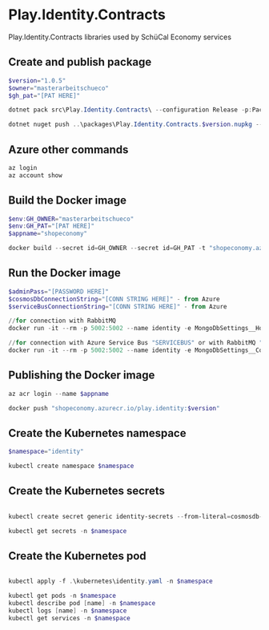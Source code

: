 # Play.Identity.Contracts
Play.Identity.Contracts libraries used by SchüCal Economy services

## Create and publish package
```powershell
$version="1.0.5"
$owner="masterarbeitschueco"
$gh_pat="[PAT HERE]"

dotnet pack src\Play.Identity.Contracts\ --configuration Release -p:PackageVersion=$version -p:RepositoryUrl=https://github.com/$owner/Play.Identity -o ..\packages

dotnet nuget push ..\packages\Play.Identity.Contracts.$version.nupkg --api-key $gh_pat --source "github"
```

## Azure other commands
```powershell
az login
az account show
```

## Build the Docker image
```powershell
$env:GH_OWNER="masterarbeitschueco"
$env:GH_PAT="[PAT HERE]"
$appname="shopeconomy"

docker build --secret id=GH_OWNER --secret id=GH_PAT -t "shopeconomy.azurecr.io/play.identity:$version" .
```

## Run the Docker image
```powershell
$adminPass="[PASSWORD HERE]"
$cosmosDbConnectionString="[CONN STRING HERE]" - from Azure
$serviceBusConnectionString="[CONN STRING HERE]" - from Azure

//for connection with RabbitMQ
docker run -it --rm -p 5002:5002 --name identity -e MongoDbSettings__Host=mongo -e RabbitMQSettings__Host=rabbitmq -e IdentitySettings__AdminUserPassword=$adminPass --network infrastructure_default play.identity:$version

//for connection with Azure Service Bus "SERVICEBUS" or with RabbitMQ "RABBITMQ"
docker run -it --rm -p 5002:5002 --name identity -e MongoDbSettings__ConnectionString=$cosmosDbConnectionString -e ServiceBusSettings__ConnectionString=$serviceBusConnectionString -e ServiceSettings__MessageBroker="SERVICEBUS" -e IdentitySettings__AdminUserPassword=$adminPass play.identity:$version
```

## Publishing the Docker image
```powershell
az acr login --name $appname

docker push "shopeconomy.azurecr.io/play.identity:$version"
```

## Create the Kubernetes namespace
```powershell
$namespace="identity"

kubectl create namespace $namespace
```

## Create the Kubernetes secrets
```powershell

kubectl create secret generic identity-secrets --from-literal=cosmosdb-connectionstring=$cosmosDbConnectionString --from-literal=servicebus-connectionstring=$serviceBusConnectionString --from-literal=admin-password=$adminPass -n $namespace

kubectl get secrets -n $namespace
```

## Create the Kubernetes pod
```powershell

kubectl apply -f .\kubernetes\identity.yaml -n $namespace

kubectl get pods -n $namespace
kubectl describe pod [name] -n $namespace
kubectl logs [name] -n $namespace
kubectl get services -n $namespace
```